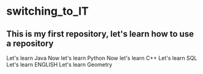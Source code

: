 # switching_to_IT
This is my first repository, let's learn how to use a repository
---
Let's learn Java
Now let's learn Python
Now let's learn C++
Let's learn SQL
Let's learn ENGLISH
Let's learn Geometry

